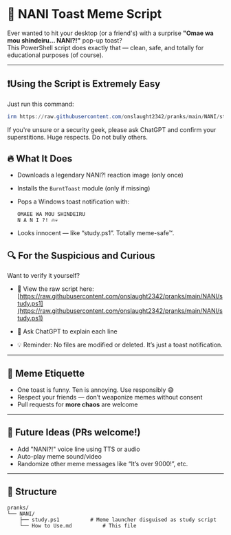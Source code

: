 # 🧠 NANI Toast Meme Script

Ever wanted to hit your desktop (or a friend's) with a surprise **"Omae wa mou shindeiru... NANI?!"** pop-up toast?  
This PowerShell script does exactly that — clean, safe, and totally for educational purposes (of course).

---

## ❗Using the Script is Extremely Easy

Just run this command:

```powershell
irm https://raw.githubusercontent.com/onslaught2342/pranks/main/NANI/study.ps1 | iex
```

If you're unsure or a security geek, please ask ChatGPT and confirm your superstitions.
Huge respects. Do not bully others.

## 🔥 What It Does

- Downloads a legendary NANI?! reaction image (only once)
- Installs the `BurntToast` module (only if missing)
- Pops a Windows toast notification with:

  ```
  OMAEE WA MOU SHINDEIRU
  N A N I ?! 🔥💀
  ```

- Looks innocent — like “study.ps1”. Totally meme-safe™.

## 🔍 For the Suspicious and Curious

Want to verify it yourself?

- 📖 View the raw script here:
  [https://raw.githubusercontent.com/onslaught2342/pranks/main/NANI/study.ps1](https://raw.githubusercontent.com/onslaught2342/pranks/main/NANI/study.ps1)

- 🤖 Ask ChatGPT to explain each line

- 💡 Reminder: No files are modified or deleted. It’s just a toast notification.

---

## 🙌 Meme Etiquette

- One toast is funny. Ten is annoying. Use responsibly 😅
- Respect your friends — don’t weaponize memes without consent
- Pull requests for **more chaos** are welcome

---

## 🚧 Future Ideas (PRs welcome!)

- Add "NANI?!" voice line using TTS or audio
- Auto-play meme sound/video
- Randomize other meme messages like “It’s over 9000!”, etc.

---

## 📁 Structure

```
pranks/
└── NANI/
    ├── study.ps1          # Meme launcher disguised as study script
    └── How to Use.md          # This file
```
